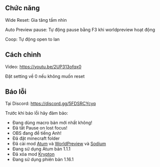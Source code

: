 ## Chức năng
Wide Reset: Gia tăng tầm nhìn

Auto Preview pause: Tự động pause bằng F3 khi worldpreview hoạt động

Coop: Tự động open to lan

## Cách chỉnh
Video: https://youtu.be/2UP313ofqx0

Đặt setting về 0 nếu không muốn reset

## Báo lỗi
Tại Discord: https://discord.gg/5FDSRCYcyq

Trước khi báo lỗi hãy đảm bảo:

- Đang dùng macro bản mới nhất không!
- Đã tắt Pause on lost focus!
- OBS đang để tiếng Anh!
- Đã đặt minecraft folder
- Đã cài mod [Atum](https://github.com/VoidXWalker/Atum/releases/tag/v1.1.1) và [WorldPreview](https://github.com/VoidXWalker/WorldPreview/releases/tag/v2.3.3.1) và [Sodium](https://github.com/jan-leila/sodium-fabric/releases/tag/mc1.16.1-0.2.1%2Bbuild.10)
- Đang sử dụng Atum bản 1.1.1
- Đã xóa mod [Krypton](https://github.com/mrmangohands/krypton/releases/tag/mc1.16.1-0.1.3-SNAPSHOT%2B2021-02-20)
- Đang sử dụng phiên bản 1.16.1
